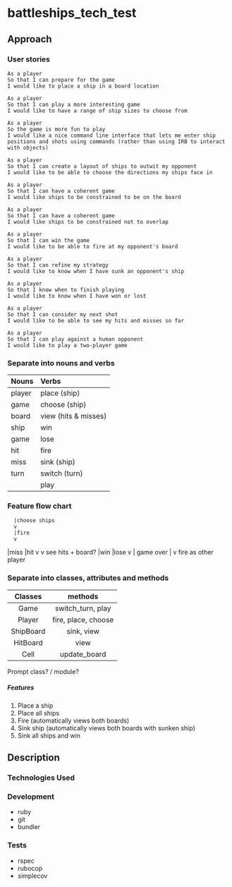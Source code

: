 # battleships_tech_test

## Approach

### User stories

```
As a player
So that I can prepare for the game
I would like to place a ship in a board location

As a player
So that I can play a more interesting game
I would like to have a range of ship sizes to choose from

As a player
So the game is more fun to play
I would like a nice command line interface that lets me enter ship positions and shots using commands (rather than using IRB to interact with objects)

As a player
So that I can create a layout of ships to outwit my opponent
I would like to be able to choose the directions my ships face in

As a player
So that I can have a coherent game
I would like ships to be constrained to be on the board

As a player
So that I can have a coherent game
I would like ships to be constrained not to overlap

As a player
So that I can win the game
I would like to be able to fire at my opponent's board

As a player
So that I can refine my strategy
I would like to know when I have sunk an opponent's ship

As a player
So that I know when to finish playing
I would like to know when I have won or lost

As a player
So that I can consider my next shot
I would like to be able to see my hits and misses so far

As a player
So that I can play against a human opponent
I would like to play a two-player game
```
### Separate into nouns and verbs

| Nouns  | Verbs                |
| :----- | :------------------- |
| player | place (ship)         |
| game   | choose (ship)        |
| board  | view (hits & misses) |
| ship   | win                  |
| game   | lose                 |
| hit    | fire                 |
| miss   | sink (ship)          |
| turn   | switch (turn)        |
|        | play                 |

### Feature flow chart

      |choose ships
      v
      |fire
      v
|miss       |hit
v           v
see hits + board?
|win        |lose
v           |
game over   |
            v
    fire as other player

### Separate into classes, attributes and methods

|Classes|methods
|:-:|:-:|
Game|switch_turn, play
Player|fire, place, choose
ShipBoard|sink, view
HitBoard|view
Cell|update_board

Prompt class? / module?

##### Features

1. Place a ship
2. Place all ships
3. Fire (automatically views both boards)
4. Sink ship (automatically views both boards with sunken ship)
5. Sink all ships and win

## Description

### Technologies Used

### Development

- ruby
- git
- bundler
  
### Tests

- rspec
- rubocop
- simplecov




